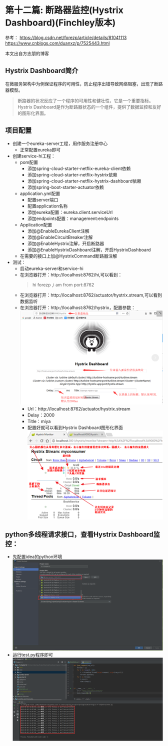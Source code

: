 #  第十二篇: 断路器监控(Hystrix Dashboard)(Finchley版本)

参考：
https://blog.csdn.net/forezp/article/details/81041113
https://www.cnblogs.com/duanxz/p/7525443.html

本文出自方志朋的博客

Hystrix Dashboard简介
---
在微服务架构中为例保证程序的可用性，防止程序出错导致网络阻塞，出现了断路器模型。
>断路器的状况反应了一个程序的可用性和健壮性，它是一个重要指标。Hystrix Dashboard是作为断路器状态的一个组件，提供了数据监控和友好的图形化界面。

项目配置
---

* 创建一个eureka-server工程，用作服务注册中心
    * 正常配置eureka即可
* 创建service-hi工程：
    * pom配置 
        * 添加spring-cloud-starter-netflix-eureka-client依赖
        * 添加spring-cloud-starter-netflix-hystrix依赖
        * 添加spring-cloud-starter-netflix-hystrix-dashboard依赖
        * 添加spring-boot-starter-actuator依赖
    * application.yml配置
        * 配置server端口
        * 配置application名称
        * 添加eureka配置：eureka.client.serviceUrl
        * 添加endpoints配置：management:endpoints
    * Application配置
        * 添加@EnableEurekaClient注解
        * 添加@EnableCircuitBreaker注解
        * 添加@EnableHystrix注解，开启断路器
        * 添加@EnableHystrixDashboard注解，开启HystrixDashboard
    * 在需要的接口上加@HystrixCommand断路器注解
* 测试：
    * 启动eureka-server和service-hi
    * 在浏览器打开：http://localhost:8762/hi,可以看到：
        >hi forezp ,i am from port:8762
    * 在浏览器打开：http://localhost:8762/actuator/hystrix.stream,可以看到数据监听
    * 在浏览器打开：http://localhost:8762/hystrix，配置参数：
        ![ic_hystrix_config.png](https://github.com/yueyue10/SpringCloudLearning/blob/master/sc-f-chapter12/doc/ic_hystrix_config.png?raw=true)
        * Url：http://localhost:8762/actuator/hystrix.stream
        * Delay：2000
        * Title：miya
        * 配置好就可以看到Hystrix Dashboard图形化界面
        ![ic_hystrix_board.png](https://github.com/yueyue10/SpringCloudLearning/blob/master/sc-f-chapter12/doc/ic_hystrix_board.png?raw=true)

python多线程请求接口，查看Hystrix Dashboard监控：
---
* 先配置idea的python环境
![ic_req_python.png](https://github.com/yueyue10/SpringCloudLearning/blob/master/sc-f-chapter12/doc/ic_req_python.png?raw=true)
* 运行test.py程序即可
![ic_req_result.png](https://github.com/yueyue10/SpringCloudLearning/blob/master/sc-f-chapter12/doc/ic_req_result.png?raw=true)

  
